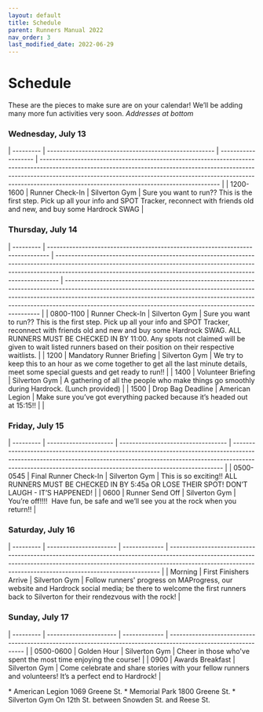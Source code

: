```yaml
---
layout: default
title: Schedule
parent: Runners Manual 2022
nav_order: 3
last_modified_date: 2022-06-29
---
```


# Schedule

These are the pieces to make sure are on your calendar! We’ll be adding many more fun activities very soon.
*Addresses at bottom*

### Wednesday, July 13

| --------- | ----------------------------------------------------- | ------------------- | --------------------------------------------------------------------------------------------------------------------------------------------------------------------------------------------------------------------------------------------------------------------------------------------------- |
| 1200-1600 | Runner Check-In | Silverton Gym | Sure you want to run?? This is the first step. Pick up all your info and SPOT Tracker, reconnect with friends old and new, and buy some Hardrock SWAG |

### Thursday, July 14

| --------- | ------------------------------------------------------------------------------ | ------------------------------------------------------------------------------------------------------------------------------------------------------------------------------------------------------------------------------------------- | ---------------------------------------------------------------------------------------------------------------------------------------------------------------------------------------------------------------------------------------------------------------------------------------------------------------- |
| 0800-1100 | Runner Check-In                                                                | Silverton Gym                                                                                                                                                                                                                               | Sure you want to run?? This is the first step. Pick up all your info and SPOT Tracker, reconnect with friends old and new and buy some Hardrock SWAG. ALL RUNNERS MUST BE CHECKED IN BY 11:00. Any spots not claimed will be given to wait listed runners based on their position on their respective waitlists. |
| 1200      | Mandatory Runner Briefing                                                      | Silverton Gym                                                                                                                                                                                                                               | We try to keep this to an hour as we come together to get all the last minute details, meet some special guests and get ready to run!!                                                                                                                                                                           |
| 1400      | Volunteer Briefing                                                             | Silverton Gym                                                                                                                                                                                                                               | A gathering of all the people who make things go smoothly during Hardrock. (Lunch provided)                                                                                                                                                                                                                      |
| 1500      | Drop Bag Deadline                                                              | American Legion                                                                                                                                                                                                                             | Make sure you’ve got everything packed because it’s headed out at 15:15!!      |         |

### Friday, July 15

| --------- | --------------------- | ---------------------------------- | --------------------------------------------------------------------------------------------------------------------------------------------------------------------------------------------------------------------------------------- |
| 0500-0545 | Final Runner Check-In | Silverton Gym                      | This is so exciting!! ALL RUNNERS MUST BE CHECKED IN BY 5:45a OR LOSE THEIR SPOT! DON’T LAUGH - IT’S HAPPENED!                                                                                                                        |
| 0600      | Runner Send Off       | Silverton Gym                      | You’re off!!!!  Have fun, be safe and we’ll see you at the rock when you return!! |

### Saturday, July 16

| --------- | ---------------------- | ------------- | --------------------------------------------------------------------------------------------------------------------------------------------------------------------------------------------------------------------------------------- |
| Morning   | First Finishers Arrive | Silverton Gym | Follow runners' progress on MAProgress, our website and Hardrock social media;  be there to welcome the first runners back to Silverton for their rendezvous with the rock!                                                    |

### Sunday, July 17

| --------- | ---------------------- | ------------- | -------------------------------------------------------------------------------------------------------------- |
| 0500-0600 | Golden Hour            | Silverton Gym | Cheer in those who've spent the most time enjoying the course!                                                 |
| 0900      | Awards Breakfast       | Silverton Gym | Come celebrate and share stories with your fellow runners and volunteers! It’s a perfect end to Hardrock! |

<div class="printme"></div>
* American Legion  1069 Greene St.
* Memorial Park  1800 Greene St.
* Silverton Gym  On 12th St. between Snowden St. and Reese St.
